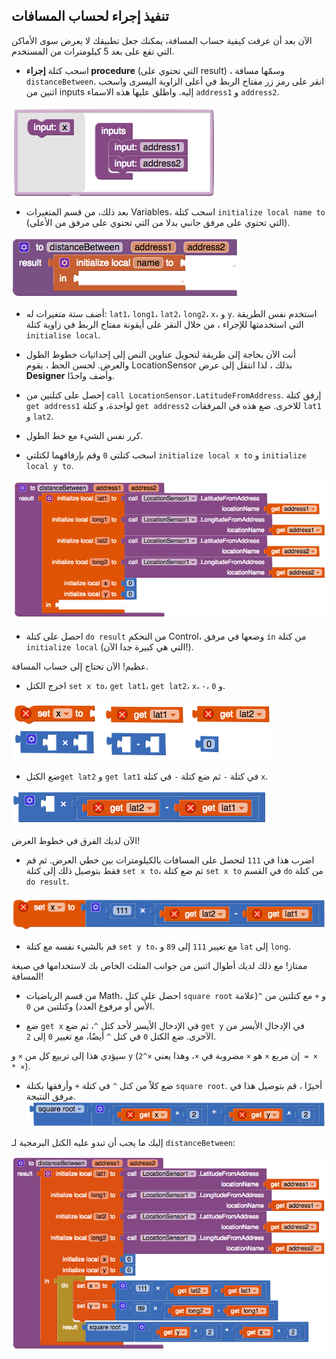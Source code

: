## تنفيذ إجراء لحساب المسافات

الآن بعد أن عرفت كيفية حساب المسافة، يمكنك جعل تطبيقك لا يعرض سوى الأماكن التي تقع على بعد 5 كيلومترات من المستخدم.

+ اسحب كتلة **إجراء procedure** (التي تحتوي على result) ، وسمّها مسافة `distanceBetween`. انقر على رمز زر مفتاح الربط في أعلى الزاوية اليسرى واسحب اثنين من inputs إليه. واطلق عليها هذه الاسماء `address1` و `address2`.

![](images/addingInputsToProcedure.png)

+ بعد ذلك، من قسم المتغيرات Variables، اسحب كتلة `initialize local name to` (التي تحتوي على مرفق جانبي بدلا من التي تحتوي على مرفق من الأعلى).

![](images/distanceProcedureStart.png)

+ أضف ستة متغيرات له: `lat1`، `long1`، `lat2`، `long2`، `x`، و `y`. استخدم نفس الطريقة التي استخدمتها للإجراء ، من خلال النقر على أيقونة مفتاح الربط في زاوية كتلة `initialise local`.

+ أنت الآن بحاجة إلى طريقة لتحويل عناوين النص إلى إحداثيات خطوط الطول والعرض. لحسن الحظ ، يقوم LocationSensor بذلك ، لذا انتقل إلى عرض **Designer** وأضف واحدًا.

+ إحصل على كتلتين من `call LocationSensor.LatitudeFromAddress`. إرفق كتلة `get address1` لواحدة، و كتلة `get address2` للاخرى. ضع هذه في المرفقات `lat1` و `lat2`.

+ كرر نفس الشيء مع خط الطول.

+ اسحب كتلتي `0` وقم بإرفاقهما لكتلتي `initialize local x to` و `initialize local y to`.

![](images/initializingVaribles.png)

+ احصل على كتلة `do result` من التحكم Control، وضعها في مرفق `in` من كتلة `initialize local` (التي هي كبيرة جدا الآن!).

عظيم! الآن تحتاج إلى حساب المسافة.

+ اخرج الكتل `set x to`، `get lat1`، `get lat2`، `x`، `-`، و `0`.

![](images/collectionOfBlocks.png)

+ ضع الكتل`get lat2` و `get lat1` في كتلة `-` ثم ضع كتلة `-` في كتلة `x`.

![](images/settingUpLatitudeApprox.png)

الآن لديك الفرق في خطوط العرض!

+ اضرب هذا في `111` لتحصل على المسافات بالكيلومترات بين خطي العرض. ثم قم فقط بتوصيل ذلك إلى كتلة `set x to`، ثم ضع كتلة `set x to` في القسم `do` من كتلة `do result`.

![](images/latitudeDifferenceToKilometers.png)

+ قم بالشيء نفسه مع كتلة `set y to`، مع تغيير `111` إلى `89` و `lat` إلى `long`.

ممتاز! مع ذلك لديك أطوال اثنين من جوانب المثلث الخاص بك لاستخدامها في صيغة المسافة!

+ من قسم الرياضيات Math، احصل على كتل `square root` و `+` مع كتلتين من `^`(علامة الأس أو مرفوع العدد) وكتلتين من `0`.

+ ضع `get x` في الإدخال الأيسر لأحد كتل `^`، ثم ضع `get y` في الإدخال الأيسر من الآخرى. ضع الكتل `0` في كتل `^` أيضًا، مع تغيير `0` إلى `2`.

سيؤدي هذا إلى تربيع كل من `×` و `y` (إن مربع `×` هو `×` مضروبة في `×`، وهذا يعني `×^2 = × * ×`).

+ ضع كلاً من كتل `^` في كتلة `+` وأرفقها بكتلة `square root`. أخيرًا ، قم بتوصيل هذا في مرفق النتيجة. ![](images/preformingPythagorasTheorem.png)

إليك ما يجب أن تبدو عليه الكتل البرمجية لـ `distanceBetween`:

![](images/distanceBetweenFull.png)
